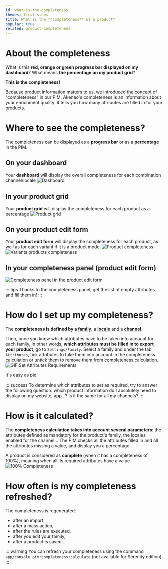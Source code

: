 ```yaml
---
id: what-is-the-completeness
themes: first-steps
title: What is the **completeness** of a product?
popular: true
related: product-completeness
---
```


# About the completeness
What is this **red, orange or green progress bar displayed on my dashboard**? What means **the percentage on my product grid**?

**This is the completeness!**

Because product information matters to us, we introduced the concept of "completeness" in our PIM.
Akeneo's completeness is an information about your enrichment quality: it tells you how many attributes are filled in for your products.

# Where to see the completeness?
The completeness can be displayed as a **progress bar** or as a **percentage** in the PIM.

## On your dashboard
Your **dashboard** will display the overall completeness for each combination channel/locale
![Dashboard](../img/Dashboard.png)

## In your product grid
Your **product grid** will display the completeness for each product as a percentage
![Product grid](../img/Products_views.png)

## On your product edit form
Your **product edit form** will display the completeness for each product, as well as for each variant if it is a product model
![Product completeness](../img/Products_PEF2.png)
![Variants products completeness](../img/Products_VariantProdcut2.png)

## In your completeness panel (product edit form)
![Completeness panel in the product edit form](../img/Products_PEF8.png)

::: tips
Thanks to the completeness panel, get the list of empty attributes and fill them in!
:::

# How do I set up my completeness?
The **completeness is defined by a [family](/articles/what-is-a-family.html)**, a **[locale](/articles/what-is-a-locale.html)** and a **[channel](/articles/what-is-a-channel.html)**.


Then, once you know which attributes have to be taken into account for each family, in other words, **which attributes must be filled in to export your product**, go to `Settings/Family`.
Select a family and under the tab `Attributes`, tick attributes to take them into account in the completeness calculation or untick them to remove them from completeness calculation.
![GIF Set Attributes Requirements](../img/Products_SetAttributesRequirements.gif)

It's easy as pie!

::: success
To determine which attributes to set as required, try to answer the following question: which product information do I absolutely need to display on my website, app...? Is it the same for all my channels?
:::

# How is it calculated?
The **completeness calculation takes into account several parameters**: the attributes defined as mandatory for the product's family, the locales enabled for the channel... The PIM checks all the attributes filled in and all the attributes missing a value, and display you a percentage.

A product is considered as **complete** (when it has a completeness of 100%), meaning when all its required attributes have a value. 
![100% Completeness](../img/Products_PEF12Completeness.png)

# How often is my completeness refreshed?
The completeness is regenerated:
- after an import,
- after a mass action,
- after the rules are executed,
- after you edit your family,
- after a product is saved...

::: warning
You can refresh your completeness using the command ```app/console pim:completeness:calculate``` (not available for Serenity edition)
:::
